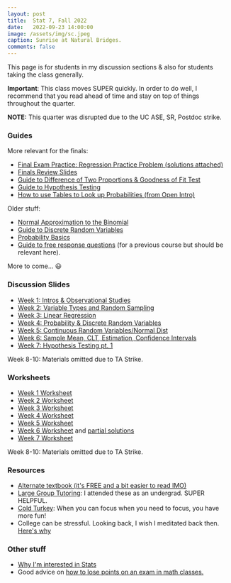 ```yaml
---
layout: post
title:  Stat 7, Fall 2022
date:   2022-09-23 14:00:00
image: /assets/img/sc.jpeg
caption: Sunrise at Natural Bridges.
comments: false
---
```


This page is for students in my discussion sections & also for students taking the class generally.

**Important**:
This class moves SUPER quickly. In order to do well, I recommend that you read ahead of time and stay on top of things throughout the quarter.

**NOTE:** This quarter was disrupted due to the UC ASE, SR, Postdoc strike.




### Guides

More relevant for the finals:
* [Final Exam Practice: Regression Practice Problem (solutions attached)](https://docs.google.com/document/d/1bCKVsWNEVPDXq42bbRaAGzgbqM1K4Y11cAUmKuX-Gpw/edit?usp=sharing)
* [Finals Review Slides](https://drive.google.com/open?id=15ACIAmvH7SanuukizxGSlKzgpnzkKFxP&authuser=shokawano5%40gmail.com&usp=drive_fs)
* [Guide to Difference of Two Proportions & Goodness of Fit Test](https://docs.google.com/document/d/1h0UKR_hJAGsldEjtDKvxmgJUJbCxwsqIMbeqSPOXxco/edit?usp=sharing)
* [Guide to Hypothesis Testing](https://docs.google.com/document/d/1EMeFLu1_fp9NIOGzms9ej0Jc7PYzXFKWbsnnuni8pXM/edit?usp=sharing)
* [How to use Tables to Look up Probabilities (from Open Intro)](https://drive.google.com/open?id=105xho75DsdONGyFZDCoiGfLRdjtEM3qx&authuser=shokawano5%40gmail.com&usp=drive_fs)



Older stuff:
* [Normal Approximation to the Binomial](https://drive.google.com/open?id=10O9-9h4J2tsqn40xqUA1Dmx87zAIbJZC&authuser=shokawano5%40gmail.com&usp=drive_fs)
* [Guide to Discrete Random Variables](https://docs.google.com/document/d/1J1U_jMeNQ8YXBPF0W1eteMSUMC4-Pc7_eZQRx4etLr4/edit?usp=sharing)
* [Probability Basics](https://drive.google.com/open?id=1yYQyg69UJETeKEDtlkiLiMTZC7R4rGMy&authuser=shokawano5%40gmail.com&usp=drive_fs)
* [Guide to free response questions](https://docs.google.com/document/d/1By9wdjEfJBf5DEUG2yefmcLW2B6-doahrfiPbhy6STA/edit?usp=sharing) (for a previous course but should be relevant here).

More to come... 😃

### Discussion Slides

* [Week 1: Intros & Observational Studies](https://drive.google.com/file/d/1yVmFyMYsy_ZUs1vJkQ-YYu5Q1SexCOtv/view?usp=sharing)
* [Week 2: Variable Types and Random Sampling](https://drive.google.com/file/d/1yVmFyMYsy_ZUs1vJkQ-YYu5Q1SexCOtv/view?usp=sharing)
* [Week 3: Linear Regression](https://drive.google.com/file/d/1yVmFyMYsy_ZUs1vJkQ-YYu5Q1SexCOtv/view?usp=sharing)
* [Week 4: Probability & Discrete Random Variables](https://drive.google.com/file/d/1yKHsFvdHxXANDzNeV6T72Mic92TpmzVx/view?usp=sharing)
* [Week 5: Continuous Random Variables/Normal Dist](https://drive.google.com/open?id=103BcLhN4S8dDqwMed7bJhDDCggHJskxd&authuser=shokawano5%40gmail.com&usp=drive_fs)
* [Week 6: Sample Mean, CLT, Estimation, Confidence Intervals](https://drive.google.com/open?id=10I28S8yKbxg6vglUY3Wz83KwH7A8dHm0&authuser=shokawano5%40gmail.com&usp=drive_fs)
* [Week 7: Hypothesis Testing pt. 1](https://drive.google.com/open?id=11vJGAnpFiiPPVG_fyDG5dk2z4_7NCySd&authuser=shokawano5%40gmail.com&usp=drive_fs)

Week 8-10: Materials omitted due to TA Strike.

### Worksheets

* [Week 1 Worksheet](https://drive.google.com/file/d/1knRu6w49vMTZyBmoPxB5ujj8_xTWxGOu/view?usp=sharing)
* [Week 2 Worksheet](https://drive.google.com/file/d/1o7WU0qXf2g8o6sFsOjbViDA6bONDm4eM/view?usp=sharing)
* [Week 3 Worksheet](https://drive.google.com/file/d/1t3ox2OlLXvXB0e1MVDGXOc9lqncCFKhV/view?usp=sharing)
* [Week 4 Worksheet](https://drive.google.com/file/d/1ygGg6kmjUALQFB0YOIstndzCvsd5RviG/view?usp=sharing)
* [Week 5 Worksheet](https://docs.google.com/document/d/1w8wQFemv_ngecqd-yoWlWFLTJbHCY8K0ENhEK89q-rQ/edit?usp=sharing)
* [Week 6 Worksheet](https://docs.google.com/document/d/1pH5lkNSzucD-2spM8Rs4-mRyoiZe9A2ATIRdSjxLWB4/edit?usp=sharing) and [partial solutions](https://docs.google.com/document/d/10P5kevYJypDfISpACRd3YJXGF6kEmh3JeHVFpVHBSmU/edit?usp=sharing)
* [Week 7 Worksheet](https://docs.google.com/document/d/1uhEs6uCeu144n4lb9R1PgecPxP9UUb_q-S2YvHgc9QY/edit?usp=sharing)

Week 8-10: Materials omitted due to TA Strike.

### Resources

* [Alternate textbook (it's FREE and a bit easier to read IMO)](https://www.openintro.org/book/os/)
* [Large Group Tutoring](https://lss.ucsc.edu/lss-tutor-hub/index.html):  I attended these as an undergrad. SUPER HELPFUL.
* [Cold Turkey](https://getcoldturkey.com): When you can focus when you need to focus, you have more fun!
* College can be stressful. Looking back, I wish I meditated back then. [Here's why](https://sho-kawano.github.io/2021/09/27/why-meditate/)

### Other stuff
* [Why I'm interested in Stats](https://sho-kawano.github.io/2021/09/08/why-stats/)
* Good advice on [how to lose points on an exam in math classes.](http://acritch.com/losemarks/)
